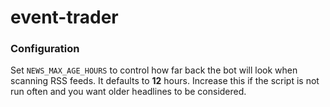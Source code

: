 # event-trader

### Configuration

Set `NEWS_MAX_AGE_HOURS` to control how far back the bot will look when
scanning RSS feeds. It defaults to **12** hours. Increase this if the script
is not run often and you want older headlines to be considered.
